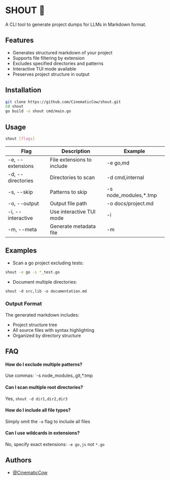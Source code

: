 # SHOUT 📢
A CLI tool to generate project dumps for LLMs in Markdown format.

## Features

- Generates structured markdown of your project
- Supports file filtering by extension
- Excludes specified directories and patterns
- Interactive TUI mode available
- Preserves project structure in output
## Installation

```sh
git clone https://github.com/CinematicCow/shout.git
cd shout
go build -o shout cmd/main.go
```

## Usage

```sh
shout [flags]
```

| Flag              | Description                | Example               |
|-------------------|----------------------------|-----------------------|
| -e, --extensions  | File extensions to include | -e go,md              |
| -d, --directories | Directories to scan        | -d cmd,internal       |
| -s, --skip        | Patterns to skip           | -s node_modules,*.tmp |
| -o, --output      | Output file path           | -o docs/project.md    |
| -i, --interactive | Use interactive TUI mode   | -i                    |
| -m, --meta        | Generate metadata file     | -m                    |

## Examples
- Scan a go project excluding tests:
```sh
shout -e go -s *_test.go
```
- Document multiple directories:
```
shout -d src,lib -o documentation.md
```

### Output Format
The generated markdown includes:

- Project structure tree
- All source files with syntax highlighting
- Organized by directory structure
## FAQ

#### How do I exclude multiple patterns?

Use commas: `-s node_modules,.git,*.tmp

#### Can I scan multiple root directories?

Yes, `shout -d dir1,dir2,dir3`

#### How do I include all file types?

Simply omit the `-e` flag to include all files

#### Can I use wildcards in extensions?

No, specify exact extensions: `-e go,js` not `*.go`

## Authors

- [@CinematicCow](https://www.github.com/cinematiccow)
